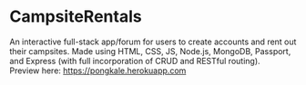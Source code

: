 # CampsiteRentals
An interactive full-stack app/forum for users to create accounts and rent out their campsites. Made using HTML, CSS, JS, Node.js, MongoDB, Passport, and Express (with full incorporation of CRUD and RESTful routing).  
Preview here: https://pongkale.herokuapp.com
